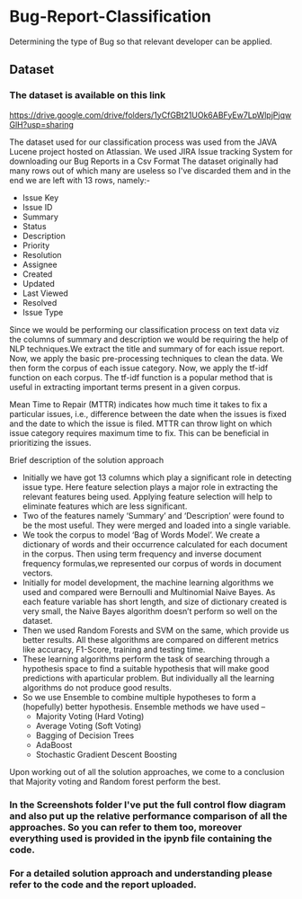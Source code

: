 # Bug-Report-Classification
Determining the type of Bug so that relevant developer can be applied.

## Dataset
### The dataset is available on this link
https://drive.google.com/drive/folders/1yCfGBt21UOk6ABFyEw7LpWlpjPjqwGlH?usp=sharing

The dataset used for our classification process was used from the JAVA Lucene project hosted on Atlassian. We used JIRA Issue tracking System for downloading our Bug Reports in a Csv Format
The dataset originally had many rows out of which many are useless so I've discarded them and in the end we are left with 13 rows, namely:-
* Issue Key
* Issue ID
* Summary
* Status
* Description
* Priority
* Resolution
* Assignee
* Created 
* Updated
* Last Viewed
* Resolved
* Issue Type        

Since we would be performing our classification process on text data viz the columns of summary and description we would be requiring the help of NLP techniques.We extract the title and summary of for each issue report. Now, we apply the basic pre-processing techniques to clean the data. We then form the corpus of each issue category. Now, we apply the tf-idf function on each corpus. The tf-idf function is a popular method that is useful in extracting important terms present in a given corpus. 

Mean Time to Repair (MTTR) indicates how much time it takes to fix a particular issues, i.e., difference between the date when the issues is fixed and the date to which the issue is filed. MTTR can throw light on which issue category requires maximum time to fix. This can be beneficial in prioritizing the issues.

Brief description of the solution approach
* Initially we have got 13 columns which play a significant role in detecting issue type. Here feature selection plays a major role in extracting the relevant features being used. Applying feature selection will help to eliminate features which are less significant.
* Two of the features namely ‘Summary’ and ‘Description’ were found to be the most useful. They were merged and loaded into a single variable. 
* We took the corpus to model ‘Bag of Words Model’. We create a dictionary of words and their occurrence calculated for each document in the corpus. Then using term frequency and inverse document frequency formulas,we represented our corpus of words in document vectors.
* Initially for model development, the machine learning algorithms we used and compared were Bernoulli and Multinomial Naive Bayes. As each feature variable has short length, and size of dictionary created is very small, the Naive Bayes algorithm doesn’t perform so well on the dataset.
* Then we used Random Forests and SVM on the same, which provide us better results. All these algorithms are compared on different metrics like accuracy, F1-Score, training and testing time.
* These learning algorithms perform the task of searching through a hypothesis space to find a suitable hypothesis that will make good predictions with aparticular problem. But individually all the learning algorithms do not produce good results.
* So we use Ensemble to combine multiple hypotheses to form a (hopefully) better hypothesis. Ensemble methods we have used –
  * Majority Voting (Hard Voting)
  *	Average Voting (Soft Voting)
  *	Bagging of Decision Trees
  * AdaBoost
  * Stochastic Gradient Descent Boosting

Upon working out of all the solution approaches, we come to a conclusion that Majority voting and Random forest perform the best.
### In the Screenshots folder I've put the full control flow diagram and also put up the relative performance comparison of all the approaches. So you can refer to them too, moreover everything used is provided in the ipynb file containing the code.

### For a detailed solution approach and understanding please refer to the code and the report uploaded.
